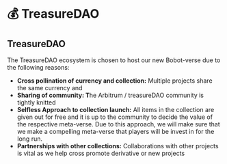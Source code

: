# 💰 TreasureDAO



## TreasureDAO

The TreasureDAO ecosystem is chosen to host our new Bobot-verse due to the following reasons:

* **Cross pollination of currency and collection:** Multiple projects share the same currency and&#x20;
* **Sharing of community: T**he Arbitrum / treasureDAO community is tightly knitted
* **Selfless Approach to collection launch:** All items in the collection are given out for free and it is up to the community to decide the value of the respective meta-verse. Due to this approach, we will make sure that we make a compelling meta-verse that players will be invest in for the long run.
* **Partnerships with other collections:**  Collaborations with other projects is vital as we help cross promote derivative or new projects
